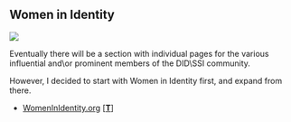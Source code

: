 ## Women in Identity

![](https://i.imgur.com/jN2CaDz.png)

Eventually there will be a section with individual pages for the various influential and\or prominent members of the DID\SSI community.

However, I decided to start with Women in Identity first, and expand from there.

* <a href="https://womeninidentity.org/" target="_blank">WomenInIdentity.org</a> [<a href="https://twitter.com/WomeninID" target="_blank">**T**</a>]


